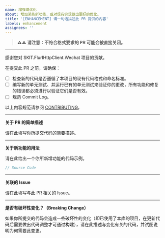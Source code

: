 ```yaml
---
name: 增强或优化
about: 增加某些新功能，或对现有实现做出更好的优化。
title: '[ENHANCEMENT] 请一句话描述此 PR 提供的内容'
labels: enhancement
assignees: ''
---
```


> **⚠⚠ 请注意：不符合格式要求的 PR 可能会被直接关闭。**

---

感谢您对 SKIT.FlurlHttpClient.Wechat 项目的贡献。

在提交此 PR 之前，请确保：

-   [ ] 检查新的代码是否遵循了本项目的现有代码格式和命名标准。
-   [ ] 编写新的单元测试、并运行已有的单元测试来验证你的更改，所有功能和修复的错误都必须进行以验证它们是否有效。
-   [ ] 规范 Commit Log。

以上内容规范请参阅 [CONTRIBUTING](https://github.com/fudiwei/DotNetCore.SKIT.FlurlHttpClient.Wechat/blob/main/CONTRIBUTING.md)。

---

**关于 PR 的简单描述**

请在此填写你所提交代码的简要描述。

---

**关于新功能的用法**

请在此给出一个你所新增功能的代码示例。

```csharp
// Source Code
```

---

**关联的 Issue**

请在此填写与此 PR 相关的 Issue。

---

**是否有破坏性变化？（Breaking Change）**

如果你所提交的代码会造成一些破坏性的变化（即已使用了本库的项目，在更新代码后需要做出代码调整才可通过构建），请在此描述与变化有关的代码，并试图说明为何需要此变更。
